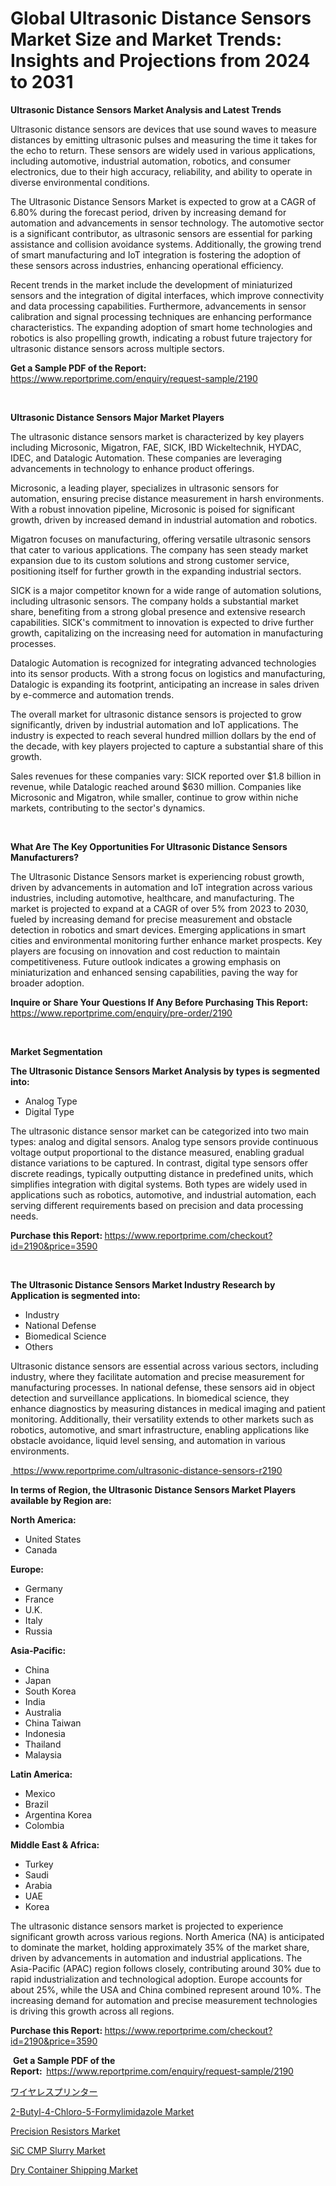 <p><h1>Global Ultrasonic Distance Sensors Market Size and Market Trends: Insights and Projections from 2024 to 2031</h1></p><p><strong>Ultrasonic Distance Sensors Market Analysis and Latest Trends</strong></p>
<p><p>Ultrasonic distance sensors are devices that use sound waves to measure distances by emitting ultrasonic pulses and measuring the time it takes for the echo to return. These sensors are widely used in various applications, including automotive, industrial automation, robotics, and consumer electronics, due to their high accuracy, reliability, and ability to operate in diverse environmental conditions. </p><p>The Ultrasonic Distance Sensors Market is expected to grow at a CAGR of 6.80% during the forecast period, driven by increasing demand for automation and advancements in sensor technology. The automotive sector is a significant contributor, as ultrasonic sensors are essential for parking assistance and collision avoidance systems. Additionally, the growing trend of smart manufacturing and IoT integration is fostering the adoption of these sensors across industries, enhancing operational efficiency.</p><p>Recent trends in the market include the development of miniaturized sensors and the integration of digital interfaces, which improve connectivity and data processing capabilities. Furthermore, advancements in sensor calibration and signal processing techniques are enhancing performance characteristics. The expanding adoption of smart home technologies and robotics is also propelling growth, indicating a robust future trajectory for ultrasonic distance sensors across multiple sectors.</p></p>
<p><strong>Get a Sample PDF of the Report:&nbsp;</strong> <a href="https://www.reportprime.com/enquiry/request-sample/2190">https://www.reportprime.com/enquiry/request-sample/2190</a></p>
<p>&nbsp;</p>
<p><strong>Ultrasonic Distance Sensors Major Market Players</strong></p>
<p><p>The ultrasonic distance sensors market is characterized by key players including Microsonic, Migatron, FAE, SICK, IBD Wickeltechnik, HYDAC, IDEC, and Datalogic Automation. These companies are leveraging advancements in technology to enhance product offerings.</p><p>Microsonic, a leading player, specializes in ultrasonic sensors for automation, ensuring precise distance measurement in harsh environments. With a robust innovation pipeline, Microsonic is poised for significant growth, driven by increased demand in industrial automation and robotics.</p><p>Migatron focuses on manufacturing, offering versatile ultrasonic sensors that cater to various applications. The company has seen steady market expansion due to its custom solutions and strong customer service, positioning itself for further growth in the expanding industrial sectors.</p><p>SICK is a major competitor known for a wide range of automation solutions, including ultrasonic sensors. The company holds a substantial market share, benefiting from a strong global presence and extensive research capabilities. SICK's commitment to innovation is expected to drive further growth, capitalizing on the increasing need for automation in manufacturing processes.</p><p>Datalogic Automation is recognized for integrating advanced technologies into its sensor products. With a strong focus on logistics and manufacturing, Datalogic is expanding its footprint, anticipating an increase in sales driven by e-commerce and automation trends.</p><p>The overall market for ultrasonic distance sensors is projected to grow significantly, driven by industrial automation and IoT applications. The industry is expected to reach several hundred million dollars by the end of the decade, with key players projected to capture a substantial share of this growth.</p><p>Sales revenues for these companies vary: SICK reported over $1.8 billion in revenue, while Datalogic reached around $630 million. Companies like Microsonic and Migatron, while smaller, continue to grow within niche markets, contributing to the sector's dynamics.</p></p>
<p>&nbsp;</p>
<p><strong>What Are The Key Opportunities For Ultrasonic Distance Sensors Manufacturers?</strong></p>
<p><p>The Ultrasonic Distance Sensors market is experiencing robust growth, driven by advancements in automation and IoT integration across various industries, including automotive, healthcare, and manufacturing. The market is projected to expand at a CAGR of over 5% from 2023 to 2030, fueled by increasing demand for precise measurement and obstacle detection in robotics and smart devices. Emerging applications in smart cities and environmental monitoring further enhance market prospects. Key players are focusing on innovation and cost reduction to maintain competitiveness. Future outlook indicates a growing emphasis on miniaturization and enhanced sensing capabilities, paving the way for broader adoption.</p></p>
<p><strong>Inquire or Share Your Questions If Any Before Purchasing This Report:</strong> <a href="https://www.reportprime.com/enquiry/pre-order/2190">https://www.reportprime.com/enquiry/pre-order/2190</a></p>
<p>&nbsp;</p>
<p><strong>Market Segmentation</strong></p>
<p><strong>The Ultrasonic Distance Sensors Market Analysis by types is segmented into:</strong></p>
<p><ul><li>Analog Type</li><li>Digital Type</li></ul></p>
<p><p>The ultrasonic distance sensor market can be categorized into two main types: analog and digital sensors. Analog type sensors provide continuous voltage output proportional to the distance measured, enabling gradual distance variations to be captured. In contrast, digital type sensors offer discrete readings, typically outputting distance in predefined units, which simplifies integration with digital systems. Both types are widely used in applications such as robotics, automotive, and industrial automation, each serving different requirements based on precision and data processing needs.</p></p>
<p><strong>Purchase this Report:&nbsp;</strong><a href="https://www.reportprime.com/checkout?id=2190&price=3590">https://www.reportprime.com/checkout?id=2190&price=3590</a></p>
<p>&nbsp;</p>
<p><strong>The Ultrasonic Distance Sensors Market Industry Research by Application is segmented into:</strong></p>
<p><ul><li>Industry</li><li>National Defense</li><li>Biomedical Science</li><li>Others</li></ul></p>
<p><p>Ultrasonic distance sensors are essential across various sectors, including industry, where they facilitate automation and precise measurement for manufacturing processes. In national defense, these sensors aid in object detection and surveillance applications. In biomedical science, they enhance diagnostics by measuring distances in medical imaging and patient monitoring. Additionally, their versatility extends to other markets such as robotics, automotive, and smart infrastructure, enabling applications like obstacle avoidance, liquid level sensing, and automation in various environments.</p></p>
<p><a href="https://www.reportprime.com/ultrasonic-distance-sensors-r2190">&nbsp;https://www.reportprime.com/ultrasonic-distance-sensors-r2190</a></p>
<p><strong>In terms of Region, the Ultrasonic Distance Sensors Market Players available by Region are:</strong></p>
<p>
    <p> <strong> North America: </strong>
        <ul>
            <li>United States</li>
            <li>Canada</li>
        </ul>
        </p> 
    <p> <strong> Europe: </strong>
        <ul>
            <li>Germany</li>
            <li>France</li>
            <li>U.K.</li>
            <li>Italy</li>
            <li>Russia</li>
        </ul>
        </p> 
    <p> <strong> Asia-Pacific: </strong>
        <ul>
            <li>China</li>
            <li>Japan</li>
            <li>South Korea</li>
            <li>India</li>
            <li>Australia</li>
            <li>China Taiwan</li>
            <li>Indonesia</li>
            <li>Thailand</li>
            <li>Malaysia</li>
        </ul>
        </p> 
    <p> <strong> Latin America: </strong>
        <ul>
            <li>Mexico</li>
            <li>Brazil</li>
            <li>Argentina Korea</li>
            <li>Colombia</li>
        </ul>
        </p> 
    <p> <strong> Middle East & Africa: </strong>
        <ul>
            <li>Turkey</li>
            <li>Saudi</li>
            <li>Arabia</li>
            <li>UAE</li>
            <li>Korea</li>
        </ul>
    </p>
    </p>
<p><p>The ultrasonic distance sensors market is projected to experience significant growth across various regions. North America (NA) is anticipated to dominate the market, holding approximately 35% of the market share, driven by advancements in automation and industrial applications. The Asia-Pacific (APAC) region follows closely, contributing around 30% due to rapid industrialization and technological adoption. Europe accounts for about 25%, while the USA and China combined represent around 10%. The increasing demand for automation and precise measurement technologies is driving this growth across all regions.</p></p>
<p><strong>Purchase this Report: </strong><a href="https://www.reportprime.com/checkout?id=2190&price=3590">https://www.reportprime.com/checkout?id=2190&price=3590</a></p>
<p>&nbsp;<strong>Get a Sample PDF of the Report:&nbsp;&nbsp;</strong><a href="https://www.reportprime.com/enquiry/request-sample/2190">https://www.reportprime.com/enquiry/request-sample/2190</a></p>
<p><strong></strong></p>
<p><p><a href="https://medium.com/@jolyongue8huy/%E3%83%AF%E3%82%A4%E3%83%A4%E3%83%AC%E3%82%B9%E3%83%97%E3%83%AA%E3%83%B3%E3%82%BF%E3%83%BC%E7%94%A3%E6%A5%AD%E5%88%86%E6%9E%90%E3%83%AC%E3%83%9D%E3%83%BC%E3%83%88-%E5%B8%82%E5%A0%B4%E8%A6%8F%E6%A8%A1-%E3%82%B7%E3%82%A7%E3%82%A2-%E3%82%A2%E3%83%97%E3%83%AA%E3%82%B1%E3%83%BC%E3%82%B7%E3%83%A7%E3%83%B3%E5%88%A5%E3%81%AE%E3%83%88%E3%83%AC%E3%83%B3%E3%83%89-%E5%9C%B0%E5%9F%9F%E5%88%A5%E3%81%AE%E7%AB%B6%E4%BA%89%E6%88%A6%E7%95%A5-2024-2031-90ea28986d3c">ワイヤレスプリンター</a></p><p><a href="https://issuu.com/reportprime-2/docs/2-butyl-4-chloro-5-formylimidazole-_a22b7d28b42641">2-Butyl-4-Chloro-5-Formylimidazole Market</a></p><p><a href="https://github.com/BryceTownsendr/Market-Research-Report-List-6/blob/main/precision-resistors-market.md">Precision Resistors Market</a></p><p><a href="https://medium.com/@broderickleannon/sic-cmp-slurry-industry-analysis-report-its-market-size-growing-with-a-cagr-of-5-6-677e20eb316f">SiC CMP Slurry Market</a></p><p><a href="https://www.linkedin.com/pulse/analyzing-dry-container-shipping-market-dynamics-growth-qhzze?trackingId=rARX9pMgTkO4USZgfwsfdQ%3D%3D">Dry Container Shipping Market</a></p></p>